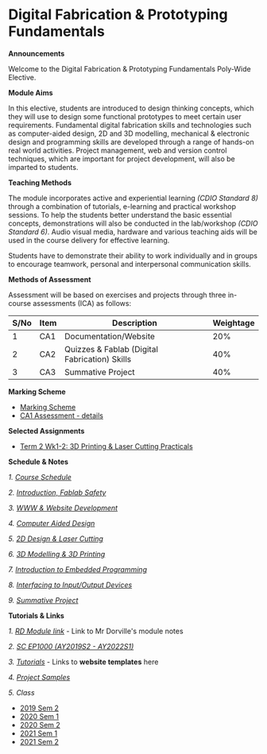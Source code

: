 # Digital Fabrication & Prototyping Fundamentals
**Announcements**

Welcome to the Digital Fabrication & Prototyping Fundamentals Poly-Wide Elective.

**Module Aims**

In this elective, students are introduced to design thinking concepts, which they will use to design some functional prototypes to meet certain user requirements. Fundamental digital fabrication skills and technologies such as computer-aided design, 2D and 3D modelling, mechanical & electronic design and programming skills are developed through a range of hands-on real world activities. Project management, web and version control techniques, which are important for project development, will also be imparted to students.

**Teaching Methods**

The module incorporates active and experiential learning *(CDIO Standard 8)* through a combination of tutorials, e-learning and practical workshop sessions. To help the students better understand the basic essential concepts, demonstrations will also be conducted in the lab/workshop *(CDIO Standard 6)*. Audio visual media, hardware and various teaching aids will be used in the course delivery for effective learning. 

Students have to demonstrate their ability to work individually and in groups to encourage teamwork, personal and interpersonal communication skills. 

**Methods of Assessment**

Assessment will be based on exercises and projects through three in-course assessments (ICA) as follows:

|S/No |Item |Description |Weightage |
|-----|-----|------------|----------|
| 1	|CA1 |Documentation/Website	|20% |
| 2	|CA2 |Quizzes & Fablab (Digital Fabrication) Skills |40% |
| 3	|CA3 |Summative Project	|40% |

**Marking Scheme**
- [Marking Scheme](files/EP1000_Marking_Scheme_21s.pdf)<br>
- [CA1 Assessment - details](files/ep1000_assessment.pdf)

**Selected Assignments**
- [Term 2 Wk1-2: 3D Printing & Laser Cutting Practicals](files/ep1000-T2-practicals_wk1-2.pdf)

**Schedule & Notes**

*1. [Course Schedule](files/01-schedule.md)*

*2. [Introduction, Fablab Safety](files/02-intro_safety.md)*

*3. [WWW & Website Development](files/03-projmgmt.md)*

*4. [Computer Aided Design](files/04-cad.md)*

*5. [2D Design & Laser Cutting](files/05-lasercutting.md)*

*6. [3D Modelling & 3D Printing](files/06-3dprint.md)*

*7. [Introduction to Embedded Programming](files/07-arduino.md)*

*8. [Interfacing to Input/Output Devices](files/08-interfacing.md)*

*9. [Summative Project](files/09-project.md)*


**Tutorials & Links**

*1. [RD Module link](https://rdorville.github.io/ep1000digfab/)* - Link to Mr Dorville's module notes

*2. [SC EP1000 (AY2019S2 - AY2022S1)](https://skeatz.github.io/DigitalFab-PrototypingFundamentals/)*

*3. [Tutorials](files/00-tutorials.md)* - Links to **website templates** here

*4. [Project Samples](http://academy.cba.mit.edu/classes/project_development/index.html)*

*5. Class*

- [2019 Sem 2](class/2019-S2/readme.md)
- [2020 Sem 1](class/2020-S1/readme.md)
- [2020 Sem 2](class/2020-S2/README.md)
- [2021 Sem 1](class/2021-S1/ep1000_ay21s1_gp2.md)
- [2021 Sem 2](class/2021-S2/ep1000_ay21s2_gp1.md)

